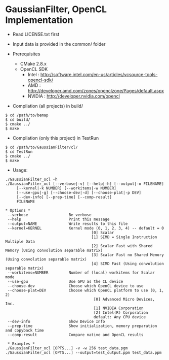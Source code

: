 GaussianFilter, OpenCL Implementation
===================================

* Read LICENSE.txt first
* Input data is provided in the common/ folder 

* Prerequisites
  * CMake 2.8.x
  * OpenCL SDK
    * Intel  : http://software.intel.com/en-us/articles/vcsource-tools-opencl-sdk/
    * AMD    : http://developer.amd.com/zones/openclzone/Pages/default.aspx
    * NVIDIA : http://developer.nvidia.com/opencl

* Compilation (all projects) in build/
```
$ cd /path/to/bemap
$ cd build/
$ cmake ../
$ make
```

* Compilation (only this project) in TestRun
```
$ cd /path/to/GaussianFilter/cl/
$ cd TestRun
$ cmake ../
$ make
```

* Usage:
```
./GaussianFilter_ocl -h
./GaussianFilter_ocl [--verbose|-v] [--help|-h] [--output|-o FILENAME]
     [--kernel|-k NUMBER] [--workitems|-w NUMBER]
     [--use-gpu|-g] [--choose-dev|-d] [--choose-plat|-p DEV]
     [--dev-info] [--prep-time] [--comp-result]
     FILENAME

* Options *
 --verbose                  Be verbose
 --help                     Print this message
 --output=NAME              Write results to this file
 --kernel=KERNEL            Kernel mode (0, 1, 2, 3, 4) -- default = 0
                                      [0] Scalar
                                      [1] SIMD = Single Instruction Multiple Data
                                      [2] Scalar Fast with Shared Memory (Using convolution separable matrix)
                                      [3] Scalar Fast no Shared Memory (Using convolution separable matrix)
                                      [4] SIMD Fast (Using convolution separable matrix)
 --workitems=NUMBER         Number of (local) workitems for Scalar mode
 --use-gpu                  Use GPU as the CL device
 --choose-dev               Choose which OpenCL device to use
 --choose-plat=DEV          Choose which OpenCL platform to use (0, 1, 2)
                                       [0] Advanced Micro Devices, Inc.
                                       [1] NVIDIA Corporation
                                       [2] Intel(R) Corporation
                                       default: Any CPU device
 --dev-info                 Show Device Info
 --prep-time                Show initialization, memory preparation and copyback time
 --comp-result              Compare native and OpenCL results

 * Examples *
./GaussianFilter_ocl [OPTS...] -v -w 256 test_data.pgm
./GaussianFilter_ocl [OPTS...] --output=test_output.ppm test_data.ppm
```